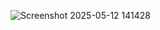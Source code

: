 ![Screenshot 2025-05-12 141428](https://github.com/user-attachments/assets/22b1ed5e-1631-48fe-b3e3-0ff9d97efc05)
